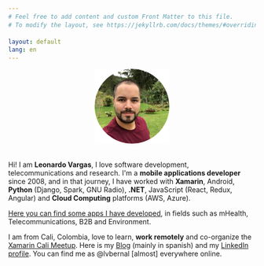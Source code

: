 ```yaml
---
# Feel free to add content and custom Front Matter to this file.
# To modify the layout, see https://jekyllrb.com/docs/themes/#overriding-theme-defaults

layout: default
lang: en
---
```


<center>
    <img src="/images/profile.png" height="152" />
    <br/><br/>
</center>

Hi! I am __Leonardo Vargas__, I love software development, telecommunications and research. I'm a __mobile applications developer__ since 2008, and in that journey, I have worked with __Xamarin__, Android, __Python__ (Django, Spark, GNU Radio), __.NET__, JavaScript (React, Redux, Angular) and __Cloud Computing__ platforms (AWS, Azure).

[Here you can find some apps I have developed](/apps), in fields such as mHealth, Telecommunications, B2B and Environment.

I am from Cali, Colombia, love to learn, __work remotely__ and co-organize the [Xamarin Cali Meetup](https://www.meetup.com/Xamarin-Cali/). Here is my [Blog](https://blog.lvbernal.com/) (mainly in spanish) and my [LinkedIn profile](https://www.linkedin.com/in/lvbernal/). You can find me as @lvbernal [almost] everywhere online.
